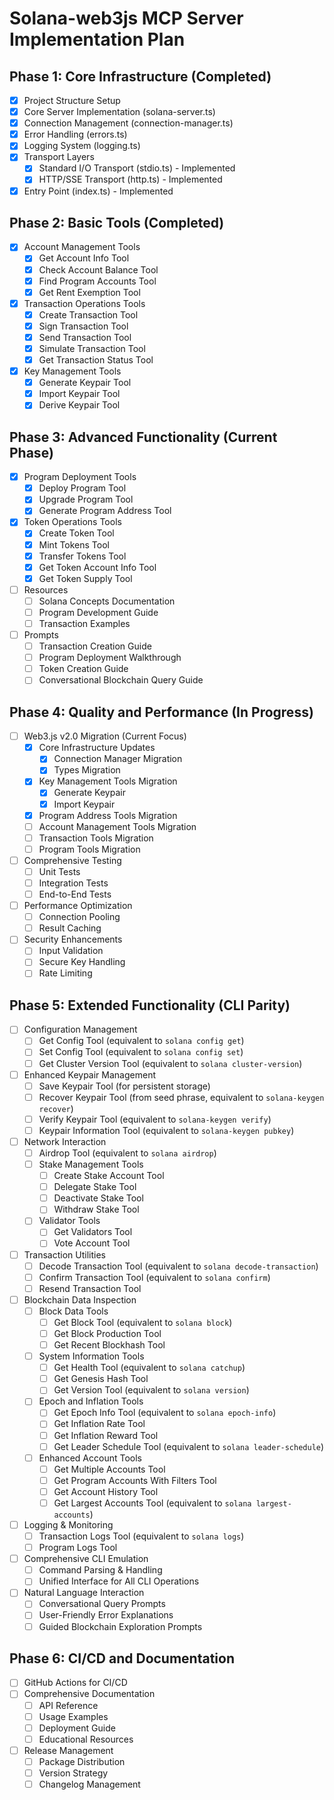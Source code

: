 # Solana-web3js MCP Server Implementation Plan

## Phase 1: Core Infrastructure (Completed)

- [x] Project Structure Setup 
- [x] Core Server Implementation (solana-server.ts)
- [x] Connection Management (connection-manager.ts)
- [x] Error Handling (errors.ts)
- [x] Logging System (logging.ts)
- [x] Transport Layers
  - [x] Standard I/O Transport (stdio.ts) - Implemented
  - [x] HTTP/SSE Transport (http.ts) - Implemented
- [x] Entry Point (index.ts) - Implemented

## Phase 2: Basic Tools (Completed)

- [x] Account Management Tools
  - [x] Get Account Info Tool
  - [x] Check Account Balance Tool
  - [x] Find Program Accounts Tool
  - [x] Get Rent Exemption Tool
- [x] Transaction Operations Tools
  - [x] Create Transaction Tool
  - [x] Sign Transaction Tool
  - [x] Send Transaction Tool
  - [x] Simulate Transaction Tool
  - [x] Get Transaction Status Tool
- [x] Key Management Tools
  - [x] Generate Keypair Tool
  - [x] Import Keypair Tool
  - [x] Derive Keypair Tool

## Phase 3: Advanced Functionality (Current Phase)

- [x] Program Deployment Tools
  - [x] Deploy Program Tool
  - [x] Upgrade Program Tool
  - [x] Generate Program Address Tool
- [x] Token Operations Tools
  - [x] Create Token Tool
  - [x] Mint Tokens Tool
  - [x] Transfer Tokens Tool
  - [x] Get Token Account Info Tool
  - [x] Get Token Supply Tool
- [ ] Resources
  - [ ] Solana Concepts Documentation
  - [ ] Program Development Guide
  - [ ] Transaction Examples
- [ ] Prompts
  - [ ] Transaction Creation Guide
  - [ ] Program Deployment Walkthrough
  - [ ] Token Creation Guide
  - [ ] Conversational Blockchain Query Guide

## Phase 4: Quality and Performance (In Progress)

- [ ] Web3.js v2.0 Migration (Current Focus)
  - [x] Core Infrastructure Updates
    - [x] Connection Manager Migration
    - [x] Types Migration
  - [x] Key Management Tools Migration
    - [x] Generate Keypair
    - [x] Import Keypair
  - [x] Program Address Tools Migration
  - [ ] Account Management Tools Migration
  - [ ] Transaction Tools Migration
  - [ ] Program Tools Migration
- [ ] Comprehensive Testing
  - [ ] Unit Tests
  - [ ] Integration Tests
  - [ ] End-to-End Tests
- [ ] Performance Optimization
  - [ ] Connection Pooling
  - [ ] Result Caching
- [ ] Security Enhancements
  - [ ] Input Validation
  - [ ] Secure Key Handling
  - [ ] Rate Limiting

## Phase 5: Extended Functionality (CLI Parity)

- [ ] Configuration Management
  - [ ] Get Config Tool (equivalent to `solana config get`)
  - [ ] Set Config Tool (equivalent to `solana config set`)
  - [ ] Get Cluster Version Tool (equivalent to `solana cluster-version`)

- [ ] Enhanced Keypair Management
  - [ ] Save Keypair Tool (for persistent storage)
  - [ ] Recover Keypair Tool (from seed phrase, equivalent to `solana-keygen recover`)
  - [ ] Verify Keypair Tool (equivalent to `solana-keygen verify`)
  - [ ] Keypair Information Tool (equivalent to `solana-keygen pubkey`)

- [ ] Network Interaction
  - [ ] Airdrop Tool (equivalent to `solana airdrop`)
  - [ ] Stake Management Tools
    - [ ] Create Stake Account Tool
    - [ ] Delegate Stake Tool
    - [ ] Deactivate Stake Tool
    - [ ] Withdraw Stake Tool
  - [ ] Validator Tools
    - [ ] Get Validators Tool
    - [ ] Vote Account Tool

- [ ] Transaction Utilities
  - [ ] Decode Transaction Tool (equivalent to `solana decode-transaction`)
  - [ ] Confirm Transaction Tool (equivalent to `solana confirm`)
  - [ ] Resend Transaction Tool

- [ ] Blockchain Data Inspection
  - [ ] Block Data Tools
    - [ ] Get Block Tool (equivalent to `solana block`)
    - [ ] Get Block Production Tool
    - [ ] Get Recent Blockhash Tool
  - [ ] System Information Tools
    - [ ] Get Health Tool (equivalent to `solana catchup`)
    - [ ] Get Genesis Hash Tool
    - [ ] Get Version Tool (equivalent to `solana version`)
  - [ ] Epoch and Inflation Tools
    - [ ] Get Epoch Info Tool (equivalent to `solana epoch-info`)
    - [ ] Get Inflation Rate Tool
    - [ ] Get Inflation Reward Tool
    - [ ] Get Leader Schedule Tool (equivalent to `solana leader-schedule`)
  - [ ] Enhanced Account Tools
    - [ ] Get Multiple Accounts Tool
    - [ ] Get Program Accounts With Filters Tool
    - [ ] Get Account History Tool
    - [ ] Get Largest Accounts Tool (equivalent to `solana largest-accounts`)

- [ ] Logging & Monitoring
  - [ ] Transaction Logs Tool (equivalent to `solana logs`)
  - [ ] Program Logs Tool

- [ ] Comprehensive CLI Emulation
  - [ ] Command Parsing & Handling
  - [ ] Unified Interface for All CLI Operations

- [ ] Natural Language Interaction
  - [ ] Conversational Query Prompts
  - [ ] User-Friendly Error Explanations
  - [ ] Guided Blockchain Exploration Prompts

## Phase 6: CI/CD and Documentation

- [ ] GitHub Actions for CI/CD
- [ ] Comprehensive Documentation
  - [ ] API Reference
  - [ ] Usage Examples
  - [ ] Deployment Guide
  - [ ] Educational Resources
- [ ] Release Management
  - [ ] Package Distribution
  - [ ] Version Strategy
  - [ ] Changelog Management